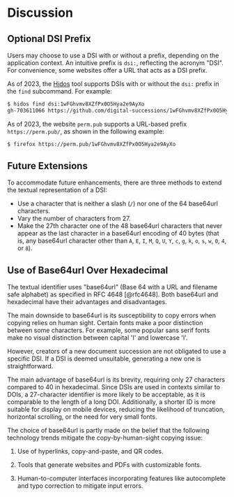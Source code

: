 # Discussion

## Optional DSI Prefix

Users may choose to use a DSI with or without
a prefix, depending on the application context.
An intuitive prefix is `dsi:`, reflecting the acronym "DSI".
For convenience, some websites offer a URL that acts as a DSI prefix.

As of 2023, the [Hidos](https://pypi.org/project/hidos/) tool supports DSIs
with or without the `dsi:` prefix in the `find` subcommand. For example:

```bash
$ hidos find dsi:1wFGhvmv8XZfPx0O5Hya2e9AyXo
gh-703611066 https://github.com/digital-successions/1wFGhvmv8XZfPx0O5Hya2e9AyXo.git
```

As of 2023, the website `perm.pub` supports a URL-based prefix `https://perm.pub/`,
as shown in the following example:

```bash
$ firefox https://perm.pub/1wFGhvmv8XZfPx0O5Hya2e9AyXo
```


## Future Extensions

To accommodate future enhancements,
there are three methods to extend the textual representation of a DSI:

* Use a character that is neither a slash (`/`) nor one of the 64 base64url characters.
* Vary the number of characters from 27.
* Make the 27th character one of the 48 base64url characters that never appear
  as the last character in a base64url encoding of 40 bytes
  (that is, any base64url character other than
  `A`, `E`, `I`, `M`, `Q`, `U`, `Y`, `c`, `g`, `k`, `o`, `s`, `w`, `0`, `4`, or `8`).


## Use of Base64url Over Hexadecimal

The textual identifier uses "base64url" (Base 64 with a URL and filename safe alphabet) as
specified in RFC 4648 [@rfc4648].
Both base64url and hexadecimal have their advantages and disadvantages.

The main downside to base64url is its susceptibility to copy
errors when copying relies on human sight.
Certain fonts make a poor distinction between some characters.
For example, some popular sans serif fonts make no visual distinction
between capital 'I' and lowercase 'l'.

However, creators of a new document succession are not obligated to use
a specific DSI.
If a DSI is deemed unsuitable, generating a new one is straightforward.

The main advantage of base64url is its brevity,
requiring only 27 characters compared to 40 in hexadecimal.
Since DSIs are used in contexts similar to DOIs,
a 27-character identifier is more likely to be acceptable,
as it is comparable to the length of a long DOI.
Additionally, a shorter ID is more suitable for display on mobile devices,
reducing the likelihood of
truncation, horizontal scrolling, or the need for very small fonts.

The choice of base64url is partly made on the belief that
the following technology trends mitigate the copy-by-human-sight copying issue:

1) Use of hyperlinks, copy-and-paste, and QR codes.

2) Tools that generate websites and PDFs with customizable fonts.

3) Human-to-computer interfaces incorporating
   features like autocomplete and typo correction to mitigate input errors.
